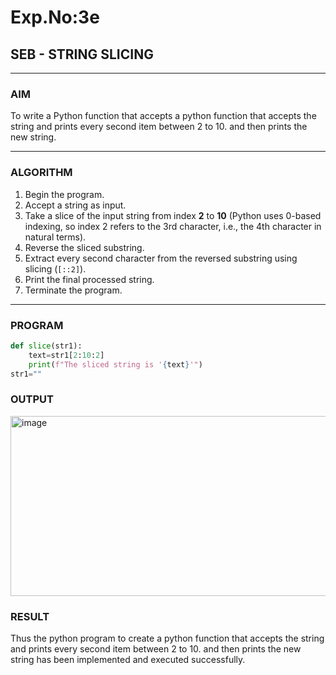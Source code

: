 # Exp.No:3e
## SEB - STRING SLICING

---

### AIM  
To write a Python function that accepts  a python function that accepts the string and prints every second item between 2 to 10.  and then prints the new string.

---

### ALGORITHM

1. Begin the program.  
2. Accept a string as input.  
3. Take a slice of the input string from index **2** to **10** (Python uses 0-based indexing, so index 2 refers to the 3rd character, i.e., the 4th character in natural terms).  
4. Reverse the sliced substring.  
5. Extract every second character from the reversed substring using slicing (`[::2]`).  
6. Print the final processed string.  
7. Terminate the program.

---

### PROGRAM

```python
def slice(str1):
    text=str1[2:10:2]
    print(f"The sliced string is '{text}'")
str1=""
```

### OUTPUT
<img width="1040" height="288" alt="image" src="https://github.com/user-attachments/assets/74f9a628-c41f-4a18-ae8c-e5c793e296a9" />


### RESULT
Thus the python program to create a python function that accepts the string and prints every second item between 2 to 10.  and then prints the new string
has been implemented and executed successfully.
